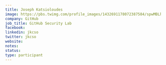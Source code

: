 ```yaml
---
title: Joseph Katsioloudes
image: https://pbs.twimg.com/profile_images/1432691178072387584/spwMBLhT_400x400.jpg
company: GitHub
job_title: GitHub Security Lab
facebook:
linkedin: jkcso
twitter: jkcso
website:
notes:
status: 
type: participant
---
```

